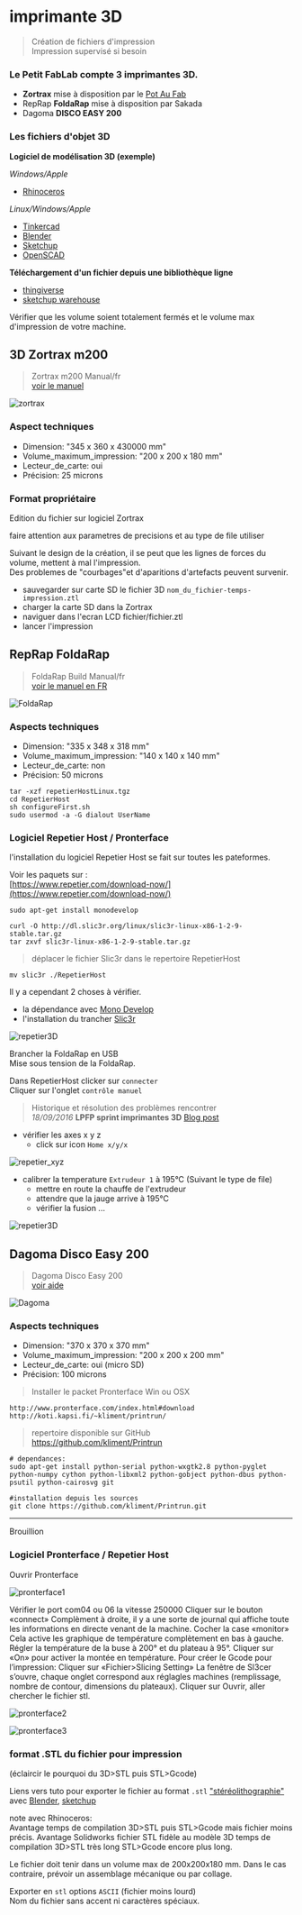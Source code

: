 # imprimante 3D

> Création de fichiers d'impression  
	Impression supervisé si besoin

### Le Petit FabLab compte 3 imprimantes 3D.

* **Zortrax** mise à disposition par le [Pot Au Fab](http://potaufab.fr/)
* RepRap **FoldaRap** mise à disposition par Sakada
* Dagoma **DISCO EASY 200**

### Les fichiers d'objet 3D
**Logiciel de modélisation 3D (exemple)**

*Windows/Apple*
<i class="fa fa-windows"></i> <i class="fa fa-apple"></i>

* [Rhinoceros](https://www.rhino3d.com/fr/download)

*Linux/Windows/Apple*
<i class="fa fa-linux"></i> <i class="fa fa-apple"></i> <i class="fa fa-windows"></i>

* [Tinkercad](https://www.tinkercad.com/)
* [Blender](https://www.blender.org/download/)
* [Sketchup](http://www.sketchup.com/fr/download)
* [OpenSCAD](http://www.openscad.org/downloads.html)

**Téléchargement d'un fichier depuis une bibliothèque ligne**

* [thingiverse](https://www.thingiverse.com/)
* [sketchup warehouse](https://3dwarehouse.sketchup.com/)


<aside class="warning">
Vérifier que les volume soient totalement fermés et le volume max d'impression de votre machine.
</aside>

## 3D Zortrax m200

>Zortrax m200 Manual/fr  
>[voir le manuel](https://zortrax.com/wp-content/uploads/2016/07/ZORTRAX-M200-Folder.pdf)

![zortrax](https://upload.wikimedia.org/wikipedia/commons/thumb/8/89/Zortrax_logo.svg/220px-Zortrax_logo.svg.png)

### Aspect techniques

* Dimension: "345 x 360 x 430000 mm"
* Volume_maximum_impression: "200 x 200 x 180 mm"
* Lecteur_de_carte: oui
* Précision: 25 microns

### Format propriétaire

Edition du fichier sur logiciel Zortrax
<aside class="notice">
faire attention aux parametres de precisions  
et au type de file utiliser
</aside>

Suivant le design de la création, il se peut que les lignes de forces du volume,
mettent à mal l'impression.  
Des problemes de "courbages"et d'aparitions d'artefacts peuvent survenir.

* sauvegarder sur carte SD le fichier 3D `nom_du_fichier-temps-impression.ztl`
* charger la carte SD dans la Zortrax
* naviguer dans l'ecran LCD fichier/fichier.ztl
* lancer l'impression


## RepRap FoldaRap

>FoldaRap Build Manual/fr  
>[voir le manuel en FR](http://reprap.org/wiki/FoldaRap_Build_Manual/fr)

![FoldaRap](http://reprap.org/mediawiki/reprap_logo.png)

### Aspects techniques

* Dimension: "335 x 348 x 318 mm"
* Volume_maximum_impression: "140 x 140 x 140 mm"
* Lecteur_de_carte: non
* Précision: 50 microns


```shell
tar -xzf repetierHostLinux.tgz
cd RepetierHost
sh configureFirst.sh
sudo usermod -a -G dialout UserName
```

### Logiciel Repetier Host / Pronterface

l'installation du logiciel Repetier Host se fait sur toutes les pateformes.  

Voir les paquets sur :  
[https://www.repetier.com/download-now/](https://www.repetier.com/download-now/)

```shell
sudo apt-get install monodevelop
```

```shell
curl -O http://dl.slic3r.org/linux/slic3r-linux-x86-1-2-9-stable.tar.gz
tar zxvf slic3r-linux-x86-1-2-9-stable.tar.gz
```

>déplacer le fichier Slic3r dans le repertoire RepetierHost

```shell
mv slic3r ./RepetierHost
```

Il y a cependant 2 choses à vérifier.

* la dépendance avec [Mono Develop](http://www.mono-project.com/docs/getting-started/install/)
* l'installation du trancher [Slic3r](http://slic3r.org/download)

![repetier3D](../images/repetier/repetier_3D.png)

Brancher la FoldaRap en USB  
Mise sous tension de la FoldaRap.  

Dans RepetierHost clicker sur `connecter`  
Cliquer sur l'onglet `contrôle manuel`

>Historique et résolution des problèmes rencontrer  
>*18/09/2016* **LPFP sprint imprimantes 3D** [Blog post](https://lpfp.github.io/2016/sprint-FoldaRap-3Dprint/)

* vérifier les axes x y z
  - click sur icon `Home x/y/x`

![repetier_xyz](../images/repetier/repetier_xyz.png)

* calibrer la temperature `Extrudeur 1` à 195°C (Suivant le type de file)
  - mettre en route la chauffe de l'extrudeur
  - attendre que la jauge arrive à 195°C
  - vérifier la fusion ...

![repetier3D](../images/repetier/repetier_buse.png)


## Dagoma Disco Easy 200

>Dagoma Disco Easy 200  
>[voir aide](https://www.lesimprimantes3d.fr/forum/41-dagoma)

![Dagoma](http://www.dagoma.fr/bundles/dagomadagoma/images/logo-dagoma.png)

### Aspects techniques

* Dimension: "370 x 370 x 370 mm"
* Volume_maximum_impression: "200 x 200 x 200 mm"
* Lecteur_de_carte: oui (micro SD)
* Précision: 100 microns

> Installer le packet Pronterface Win ou OSX

```shell
http://www.pronterface.com/index.html#download
http://koti.kapsi.fi/~kliment/printrun/
```

> repertoire disponible sur GitHub  
	https://github.com/kliment/Printrun

```shell
# dependances:
sudo apt-get install python-serial python-wxgtk2.8 python-pyglet python-numpy cython python-libxml2 python-gobject python-dbus python-psutil python-cairosvg git

#installation depuis les sources
git clone https://github.com/kliment/Printrun.git
```


---
Brouillion

### Logiciel Pronterface / Repetier Host
Ouvrir Pronterface

![pronterface1](../images/pronterface/pronterface1.png)

Vérifier le port com04 ou 06
     la vitesse 250000
Cliquer sur le bouton «connect»
Complèment à droite, il y a une sorte de journal qui affiche toute les informations en directe venant de la machine.
Cocher la case «monitor»
Cela active les graphique de température complètement en bas à gauche.
Régler la température de la buse à 200° et du plateau à 95°.
Cliquer sur «On» pour activer la montée en température.
Pour créer le Gcode pour l’impression:
Cliquer sur «Fichier>Slicing Setting»
    La fenêtre de Sl3cer s’ouvre, chaque onglet correspond aux réglagles machines (remplissage, nombre de contour, dimensions du plateaux).
Cliquer sur Ouvrir, aller chercher le fichier stl.

![pronterface2](../images/pronterface/pronterface2.png)


![pronterface3](../images/pronterface/pronterface3.png)


### format .STL du fichier pour impression

(éclaircir le pourquoi du 3D>STL puis STL>Gcode)

Liens vers tuto pour exporter le fichier au format `.stl` ["stéréolithographie"](https://fr.wikipedia.org/wiki/Fichier_de_st%C3%A9r%C3%A9olithographie) avec  [Blender](https://www.flossmanualsfr.net/blender-pour-limpression-3d/ch018_exporter-au-format-stl-et-obj), [sketchup](https://extensions.sketchup.com/en/content/sketchup-stl)

note avec Rhinoceros:  
Avantage temps de compilation 3D>STL puis STL>Gcode mais fichier moins précis.
Avantage Solidworks fichier STL fidèle au modèle 3D temps de compilation 3D>STL très long STL>Gcode encore plus long.
<aside class="notice">
Le fichier doit tenir dans un volume max de 200x200x180 mm.  
Dans le cas contraire, prévoir un assemblage mécanique ou par collage.

Exporter en `stl` options `ASCII` (fichier moins lourd)  
Nom du fichier sans accent ni caractères spéciaux.
</aside>

